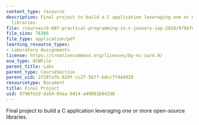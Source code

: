 ```yaml
---
content_type: resource
description: Final project to build a C application leveraging one or more open-source
  libraries.
file: /courses/6-087-practical-programming-in-c-january-iap-2010/9796fe2dda5404aa9d14a49081b842d8_MIT6_087IAP10_project.pdf
file_size: 76386
file_type: application/pdf
learning_resource_types:
- Laboratory Assignments
license: https://creativecommons.org/licenses/by-nc-sa/4.0/
ocw_type: OCWFile
parent_title: Labs
parent_type: CourseSection
parent_uid: 2f28fa7b-829f-cc2f-5677-bdcc7f44d928
resourcetype: Document
title: Final Project
uid: 9796fe2d-da54-04aa-9d14-a49081b842d8
---
```

Final project to build a C application leveraging one or more open-source libraries.